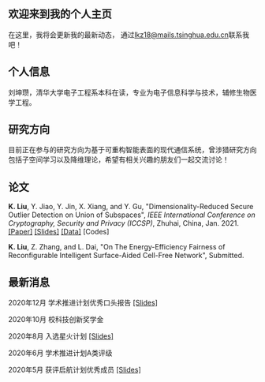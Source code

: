 ## 欢迎来到我的个人主页
在这里，我将会更新我的最新动态，
通过<lkz18@mails.tsinghua.edu.cn>联系我吧！
## 个人信息
刘坤瓒，清华大学电子工程系本科在读，专业为电子信息科学与技术，辅修生物医学工程。
## 研究方向
目前正在参与的研究方向为基于可重构智能表面的现代通信系统，曾涉猎研究方向包括子空间学习以及降维理论，希望有相关兴趣的朋友们一起交流讨论！

## 论文

**K. Liu**, Y. Jiao, Y. Jin, X. Xiang, and Y. Gu, "Dimensionality-Reduced Secure Outlier Detection on Union of Subspaces", *IEEE International Conference on Cryptography, Security and Privacy (ICCSP)*, Zhuhai, China, Jan. 2021. [[Paper]](/file/ICCSP/rp020_P014.pdf) [[Slides]](/file/ICCSP/DrSOD.pdf) [[Data]](/file/ICCSP/YaleOutliers3class.mat) [Codes]

**K. Liu**, Z. Zhang, and L. Dai, "On The Energy-Efficiency Fairness of Reconfigurable Intelligent Surface-Aided Cell-Free Network", Submitted.

## 最新消息
2020年12月 学术推进计划优秀口头报告 [[Slides]](/file/RIS_202012.pdf)

2020年10月 校科技创新奖学金

2020年8月 入选星火计划 [[Slides]](/file/ODforSpark.pdf)

2020年6月 学术推进计划A类评级

2020年5月 获评启航计划优秀成员 [[Slides]](/file/CompressedOD.pdf)